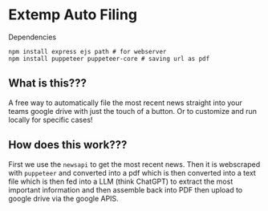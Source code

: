 # Extemp Auto Filing

Dependencies
```shell
npm install express ejs path # for webserver
npm install puppeteer puppeteer-core # saving url as pdf
```

## What is this???

A free way to automatically file the most recent news straight into your teams google drive with just the touch of a button. Or to customize and run locally for specific cases!

## How does this work???

First we use the `newsapi` to get the most recent news. Then it is webscraped with `puppeteer` and converted into a pdf which is then converted into a text file which is then fed into a LLM (think ChatGPT) to extract the most important information and then assemble back into PDF then upload to google drive via the google APIS.